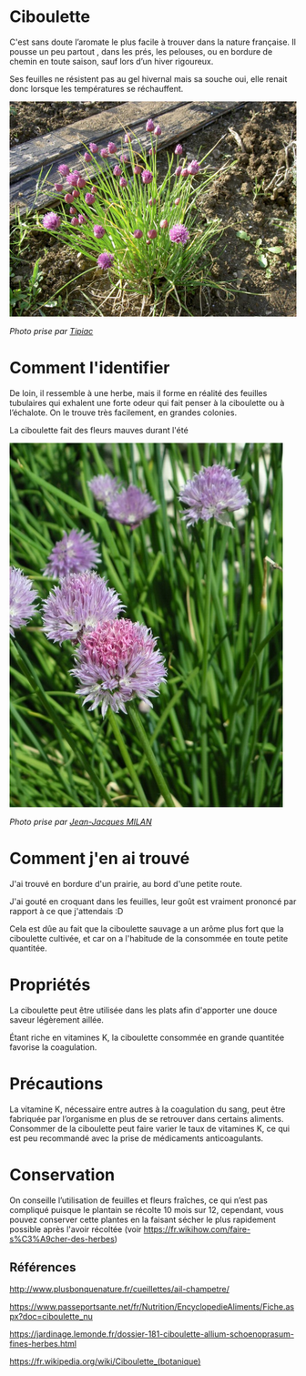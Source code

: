 # Ciboulette

C'est sans doute l’aromate le plus facile à trouver dans la nature française. Il pousse un peu partout , dans les prés, les pelouses, ou en bordure de chemin en toute saison, sauf lors d’un hiver rigoureux.

Ses feuilles ne résistent pas au gel hivernal mais sa souche oui, elle renait donc lorsque les températures se réchauffent.

![en fleur](./enFleur.jpg)

_Photo prise par [Tipiac](https://fr.wikipedia.org/wiki/Utilisateur:Tipiac)_

# Comment l'identifier

De loin, il ressemble à une herbe, mais il forme en réalité des feuilles tubulaires qui exhalent une forte odeur qui fait penser à la ciboulette ou à l’échalote. On le trouve très facilement, en grandes colonies.

La ciboulette fait des fleurs mauves durant l'été

![fleurs](./fleurs.jpg)

_Photo prise par [Jean-Jacques MILAN](https://fr.wikibooks.org/wiki/Mod%C3%A8le:Jean-Jacques_MILAN)_

# Comment j'en ai trouvé

J'ai trouvé en bordure d'un prairie, au bord d'une petite route.

J'ai gouté en croquant dans les feuilles, leur goût est vraiment prononcé par rapport à ce que j'attendais :D

Cela est dûe au fait que la ciboulette sauvage a un arôme plus fort que la ciboulette cultivée, et car on a l'habitude de la consommée en toute petite quantitée.

# Propriétés

La ciboulette peut être utilisée dans les plats afin d'apporter une douce saveur légèrement aillée.

Étant riche en vitamines K, la ciboulette consommée en grande quantitée favorise la coagulation.

# Précautions

La vitamine K, nécessaire entre autres à la coagulation du sang, peut être fabriquée par l’organisme en plus de se retrouver dans certains aliments. Consommer de la ciboulette peut faire varier le taux de vitamines K, ce qui est peu recommandé avec la prise de médicaments anticoagulants.

# Conservation

On conseille l’utilisation de feuilles et fleurs fraîches, ce qui n’est pas compliqué puisque le plantain se récolte 10 mois sur 12, cependant, vous pouvez conserver cette plantes en la faisant sécher le plus rapidement possible après l'avoir récoltée (voir https://fr.wikihow.com/faire-s%C3%A9cher-des-herbes)

## Références

http://www.plusbonquenature.fr/cueillettes/ail-champetre/

https://www.passeportsante.net/fr/Nutrition/EncyclopedieAliments/Fiche.aspx?doc=ciboulette_nu

https://jardinage.lemonde.fr/dossier-181-ciboulette-allium-schoenoprasum-fines-herbes.html

https://fr.wikipedia.org/wiki/Ciboulette_(botanique)
